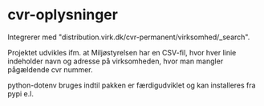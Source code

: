 # cvr-oplysninger
Integrerer med "distribution.virk.dk/cvr-permanent/virksomhed/_search".

Projektet udvikles ifm. at Miljøstyrelsen har en CSV-fil, hvor hver linie indeholder navn og adresse på virksomheden, hvor man mangler pågældende cvr nummer.

python-dotenv bruges indtil pakken er færdigudviklet og kan installeres fra pypi e.l.

